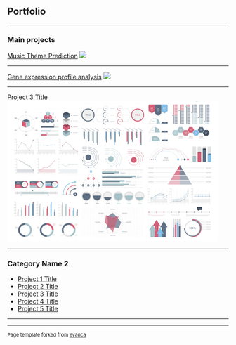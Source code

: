 ## Portfolio

---

### Main projects

[Music Theme Prediction](/pdf/Music_Theme_Prediction_Model.pdf)
<img src="images/dymmy_thumbanil.jpg?raw=true"/>

---
[Gene expression profile analysis](/pdf/DSP_GSanalysis.pdf)
<img src="images/dymmy_thumbanil.jpg?raw=true"/>

---
[Project 3 Title](http://example.com/)
<img src="images/dummy_thumbnail.jpg?raw=true"/>

---

### Category Name 2

- [Project 1 Title](http://example.com/)
- [Project 2 Title](http://example.com/)
- [Project 3 Title](http://example.com/)
- [Project 4 Title](http://example.com/)
- [Project 5 Title](http://example.com/)

---




---
<p style="font-size:11px">Page template forked from <a href="https://github.com/evanca/quick-portfolio">evanca</a></p>
<!-- Remove above link if you don't want to attibute -->
